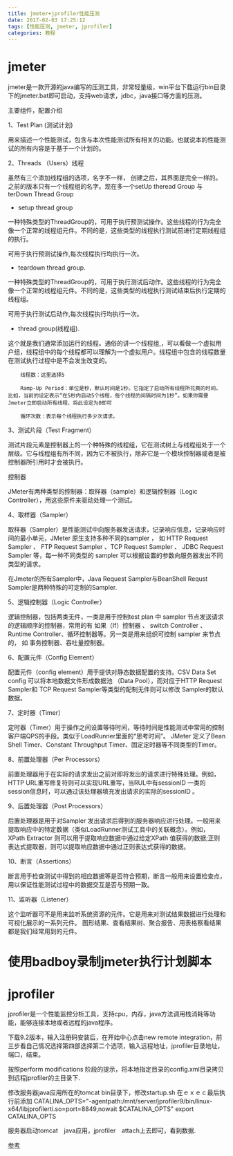 ```yaml
---
title: jmeter+jprofiler性能压测
date: 2017-02-03 17:25:12
tags: [性能压测, jmeter, jprofiler]
categories: 教程
---
```


# jmeter

jmeter是一款开源的java编写的压测工具，非常轻量级，win平台下载运行bin目录下的jmeter.bat即可启动，支持web请求，jdbc，java接口等方面的压测。

主要组件，配置介绍

1、Test Plan (测试计划)

用来描述一个性能测试，包含与本次性能测试所有相关的功能。也就说本的性能测试的所有内容是于基于一个计划的。

2、Threads （Users）线程

虽然有三个添加线程组的选项，名字不一样， 创建之后，其界面是完全一样的。之前的版本只有一个线程组的名字。现在多一个setUp theread Group 与terDown Thread Group

* setup thread group 

一种特殊类型的ThreadGroup的，可用于执行预测试操作。这些线程的行为完全像一个正常的线程组元件。不同的是，这些类型的线程执行测试前进行定期线程组的执行。

可用于执行预测试操作,每次线程执行均执行一次。

* teardown thread group. 

一种特殊类型的ThreadGroup的，可用于执行测试后动作。这些线程的行为完全像一个正常的线程组元件。不同的是，这些类型的线程执行测试结束后执行定期的线程组。

可用于执行测试后动作,每次线程执行均执行一次。

* thread group(线程组).

 这个就是我们通常添加运行的线程。通俗的讲一个线程组,，可以看做一个虚拟用户组，线程组中的每个线程都可以理解为一个虚拟用户。线程组中包含的线程数量在测试执行过程中是不会发生改变的。

```
    线程数：这里选择5

    Ramp-Up Period：单位是秒，默认时间是1秒。它指定了启动所有线程所花费的时间，比如，当前的设定表示“在5秒内启动5个线程，每个线程的间隔时间为1秒”。如果你需要Jmeter立即启动所有线程，将此设定为0即可

    循环次数：表示每个线程执行多少次请求。
```


3、测试片段（Test Fragment）

测试片段元素是控制器上的一个种特殊的线程组，它在测试树上与线程组处于一个层级。它与线程组有所不同，因为它不被执行，除非它是一个模块控制器或者是被控制器所引用时才会被执行。

控制器

JMeter有两种类型的控制器：取样器（sample）和逻辑控制器（Logic Controller），用这些原件来驱动处理一个测试。

4、取样器（Sampler）

取样器（Sampler）是性能测试中向服务器发送请求，记录响应信息，记录响应时间的最小单元，JMeter 原生支持多种不同的sampler ， 如 HTTP Request Sampler 、 FTP  Request Sampler 、TCP  Request Sampler 、 JDBC Request Sampler 等，每一种不同类型的 sampler 可以根据设置的参数向服务器发出不同类型的请求。

在Jmeter的所有Sampler中，Java Request Sampler与BeanShell Requst Sampler是两种特殊的可定制的Sampler.


5、逻辑控制器（Logic Controller）

逻辑控制器，包括两类无件，一类是用于控制test plan 中 sampler 节点发送请求的逻辑顺序的控制器，常用的有 如果（If）控制器 、 switch Controller 、Runtime Controller、循环控制器等。另一类是用来组织可控制 sampler 来节点的， 如 事务控制器、吞吐量控制器。


6、配置元件（Config Element）

配置元件（config element）用于提供对静态数据配置的支持。CSV Data Set config 可以将本地数据文件形成数据池 （Data Pool），而对应于HTTP Request Sampler和 TCP Request Sampler等类型的配制无件则可以修改 Sampler的默认数据。


7、定时器（Timer）

定时器（Timer）用于操作之间设置等待时间，等待时间是性能测试中常用的控制客户端QPS的手段。类似于LoadRunner里面的“思考时间”。 JMeter 定义了Bean Shell Timer、Constant Throughput Timer、固定定时器等不同类型的Timer。


8、前置处理器（Per Processors）

前置处理器用于在实际的请求发出之前对即将发出的请求进行特殊处理。例如，HTTP URL重写修复符则可以实现URL重写，当RUL中有sessionID 一类的session信息时，可以通过该处理器填充发出请求的实际的sessionID 。



9、后置处理器（Post Processors）

后置处理器是用于对Sampler 发出请求后得到的服务器响应进行处理。一般用来提取响应中的特定数据（类似LoadRunner测试工具中的关联概念）。例如，XPath  Extractor 则可以用于提取响应数据中通过给定XPath 值获得的数据;正则表达式提取器，则可以提取响应数据中通过正则表达式获得的数据。


10、断言（Assertions）

断言用于检查测试中得到的相应数据等是否符合预期，断言一般用来设置检查点，用以保证性能测试过程中的数据交互是否与预期一致。

11、监听器（Listener）

这个监听器可不是用来监听系统资源的元件。它是用来对测试结果数据进行处理和可视化展示的一系列元件。 图形结果、查看结果树、聚合报告、用表格察看结果都是我们经常用到的元件。




# 使用badboy录制jmeter执行计划脚本

# jprofiler

jprofiler是一个性能监控分析工具，支持cpu，内存，java方法调用栈消耗等功能，能够连接本地或者远程的java程序。

下载9.2版本，输入注册码安装后，在开始中心点击new remote integration，前三步看自己情况选择第四部选择第二个选项，输入远程地址，jprofiler目录地址，端口，结束。

按照perform modifications 阶段的提示，将本地指定目录的config.xml目录拷贝到远程jprofiler的主目录下.

修改服务器java应用所在的tomcat bin目录下，修改startup.sh 在ｅｘｅｃ最后执行前添加
CATALINA_OPTS="-agentpath:/mnt/server/jprofiler9/bin/linux-x64/libjprofilerti.so=port=8849,nowait  $CATALINA_OPTS"
export CATALINA_OPTS

服务器启动tomcat　java应用，jprofiler　attach上去即可，看到数据.


[参考](http://www.cnblogs.com/yangxia-test/p/3964881.html)
